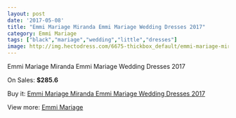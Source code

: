 ```yaml
---
layout: post
date: '2017-05-08'
title: "Emmi Mariage Miranda Emmi Mariage Wedding Dresses 2017"
category: Emmi Mariage
tags: ["black","mariage","wedding","little","dresses"]
image: http://img.hectodress.com/6675-thickbox_default/emmi-mariage-miranda-emmi-mariage-wedding-dresses-2013.jpg
---
```

Emmi Mariage Miranda Emmi Mariage Wedding Dresses 2017

On Sales: **$285.6**
<a href="https://www.hectodress.com/emmi-mariage/3347-emmi-mariage-miranda-emmi-mariage-wedding-dresses-2013.html"><amp-img layout="responsive" width="600" height="600" src="//img.hectodress.com/6675-thickbox_default/emmi-mariage-miranda-emmi-mariage-wedding-dresses-2013.jpg" alt="Emmi Mariage Miranda Emmi Mariage Wedding Dresses 2017 0" /></a>

Buy it: [Emmi Mariage Miranda Emmi Mariage Wedding Dresses 2017](https://www.hectodress.com/emmi-mariage/3347-emmi-mariage-miranda-emmi-mariage-wedding-dresses-2013.html "Emmi Mariage Miranda Emmi Mariage Wedding Dresses 2017")

View more: [Emmi Mariage](https://www.hectodress.com/57-emmi-mariage "Emmi Mariage")